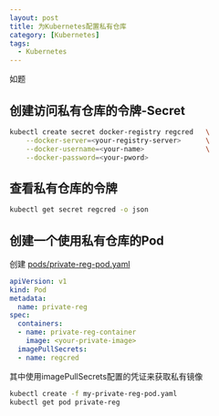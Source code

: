 ```yaml
---
layout: post
title: 为Kubernetes配置私有仓库
category: [Kubernetes]
tags:
  - Kubernetes
---
```


如题

 <!--more-->


## 创建访问私有仓库的令牌-Secret

```bash
kubectl create secret docker-registry regcred   \
    --docker-server=<your-registry-server>      \
    --docker-username=<your-name>               \
    --docker-password=<your-pword>
```



## 查看私有仓库的令牌

```bash
kubectl get secret regcred -o json
```



## 创建一个使用私有仓库的Pod

创建 [pods/private-reg-pod.yaml](https://k8s.io/examples/pods/private-reg-pod.yaml)

```yaml
apiVersion: v1
kind: Pod
metadata:
  name: private-reg
spec:
  containers:
  - name: private-reg-container
    image: <your-private-image>
  imagePullSecrets:
  - name: regcred
```

其中使用imagePullSecrets配置的凭证来获取私有镜像

```bash
kubectl create -f my-private-reg-pod.yaml
kubectl get pod private-reg
```

